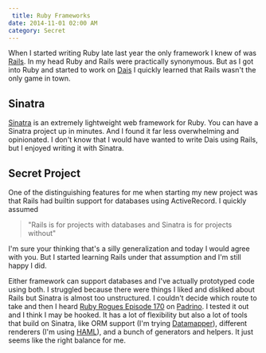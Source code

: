 ```yaml
---
 title: Ruby Frameworks
date: 2014-11-01 02:00 AM
category: Secret
---
```


When I started writing Ruby late last year the only framework I knew of was [Rails](http://rubyonrails.org/). In my head Ruby and Rails were practically synonymous. But as I got into Ruby and started to work on [Dais](http://www.coherentiterations.com/series/dais) I quickly learned that Rails wasn't the only game in town.

## Sinatra
[Sinatra](http://www.sinatrarb.com/) is an extremely lightweight web framework for Ruby. You can have a Sinatra project up in minutes. And I found it far less overwhelming and opinionated. I don't know that I would have wanted to write Dais using Rails, but I enjoyed writing it with Sinatra.

## Secret Project
One of the distinguishing features for me when starting my new project was that Rails had builtin support for databases using ActiveRecord. I quickly assumed

> "Rails is for projects with databases and Sinatra is for projects without"

I'm sure your thinking that's a silly generalization and today I would agree with you. But I started learning Rails under that assumption and I'm still happy I did.

Either framework can support databases and I've actually prototyped code using both. I struggled because there were things I liked and disliked about Rails but Sinatra is almost too unstructured. I couldn't decide which route to take and then I heard [Ruby Rogues Episode 170](http://rubyrogues.com/170-rr-padrino-with-dario-cravero-nathan-esquenazi-arthur-chiu/) on [Padrino](http://www.padrinorb.com/). I tested it out and I think I may be hooked. It has a lot of flexibility but also a lot of tools that build on Sinatra, like ORM support (I'm trying [Datamapper](http://datamapper.org/)), different renderers (I'm using [HAML](http://haml.info/)), and a bunch of generators and helpers. It just seems like the right balance for me.
